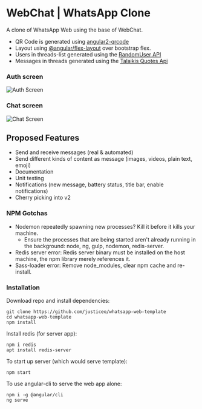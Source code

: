 # WebChat | WhatsApp Clone

A clone of WhatsApp Web using the base of WebChat.

- QR Code is generated using [angular2-qrcode](https://www.npmjs.com/package/angular2-qrcode)
- Layout using [@angular/flex-layout](https://github.com/angular/flex-layout) over bootstrap flex.
- Users in threads-list generated using the [RandomUser API](https://randomuser.me/)
- Messages in threads generated using the [Talaikis Quotes Api](https://talaikis.com/api/quotes/)

### Auth screen

![Auth Screen](src/assets/auth.png)

### Chat screen

![Chat Screen](src/assets/chat.png)

## Proposed Features

- Send and receive messages (real & automated)
- Send different kinds of content as message (images, videos, plain text, emoji)
- Documentation
- Unit testing
- Notifications (new message, battery status, title bar, enable notifications)
- Cherry picking into v2

### NPM Gotchas

- Nodemon repeatedly spawning new processes? Kill it before it kills your machine.
  - Ensure the processes that are being started aren't already running in the background: node, ng, gulp, nodemon, redis-server.
- Redis server error: Redis server binary must be installed on the host machine, the npm library merely references it.
- Sass-loader error: Remove node_modules, clear npm cache and re-install.


### Installation

Download repo and install dependencies:
```
git clone https://github.com/justiceo/whatsapp-web-template
cd whatsapp-web-template
npm install
```

Install redis (for server app):
```
npm i redis
apt install redis-server
```

To start up server (which would serve template):
```
npm start
```

To use angular-cli to serve the web app alone:
```
npm i -g @angular/cli
ng serve
```
